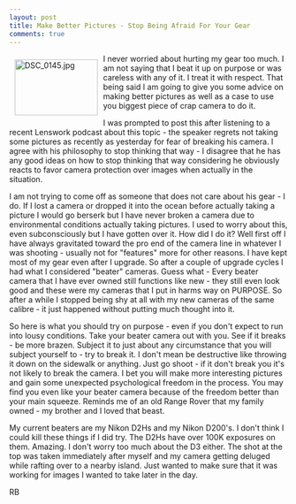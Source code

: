 ```yaml
---
layout: post
title: Make Better Pictures - Stop Being Afraid For Your Gear
comments: true
---
```

<a rel="lightbox" href="/wp-content/uploads/2010/02/DSC_0145.jpg"><img title="DSC_0145.jpg" src="/wp-content/uploads/2010/02/.thumbs/.DSC_0145.jpg" border="0" alt="DSC_0145.jpg" hspace="10" vspace="10" width="150" height="101" align="left" /></a>I never worried about hurting my gear too much. I am not saying that I beat it up on purpose or was careless with any of it. I treat it with respect. That being said I am going to give you some advice on making better pictures as well as a case to use you biggest piece of crap camera to do it.

I was prompted to post this after listening to a recent Lenswork podcast about this topic - the speaker regrets not taking some pictures as recently as yesterday for fear of breaking his camera. I agree with his philosophy to stop thinking that way - I disagree that he has any good ideas on how to stop thinking that way considering he obviously reacts to favor camera protection over images when actually in the situation.

I am not trying to come off as someone that does not care about his gear - I do. If I lost a camera or dropped it into the ocean before actually taking a picture I would go berserk but I have never broken a camera due to environmental conditions actually taking pictures. I used to worry about this, even subconsciously but I have gotten over it. How did I do it? Well first off I have always gravitated toward the pro end of the camera line in whatever I was shooting - usually not for "features" more for other reasons. I have kept most of my gear even after I upgrade. So after a couple of upgrade cycles I had what I considered "beater" cameras. Guess what - Every beater camera that I have ever owned still functions like new - they still even look good and these were my cameras that I put in harms way on PURPOSE. So after a while I stopped being shy at all with my new cameras of the same calibre - it just happened without putting much thought into it.

So here is what you should try on purpose - even if you don't expect to run into lousy conditions. Take your beater camera out with you. See if it breaks - be more brazen. Subject it to just about any circumstance that you will subject yourself to - try to break it. I don't mean be destructive like throwing it down on the sidewalk or anything. Just go shoot - if it don't break you it's not likely to break the camera. I bet you will make more interesting pictures and gain some unexpected psychological freedom in the process. You may find you even like your beater camera because of the freedom better than your main squeeze. Reminds me of an old Range Rover that my family owned - my brother and I loved that beast.

My current beaters are my Nikon D2Hs and my Nikon D200's. I don't think I could kill these things if I did try. The D2Hs have over 100K exposures on them. Amazing. I don't worry too much about the D3 either. The shot at the top was taken immediately after myself and my camera getting deluged while rafting over to a nearby island. Just wanted to make sure that it was working for images I wanted to take later in the day.

RB